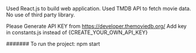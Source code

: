 Used React.js to build web application.
Used TMDB API to fetch movie data.
No use of third party library.

Please Generate API KEY from https://developer.themoviedb.org/
Add key in constants.js instead of {CREATE_YOUR_OWN_API_KEY}

####### To run the project: npm start
